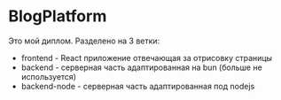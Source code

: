 # BlogPlatform

Это мой диплом. Разделено на 3 ветки:
  - frontend - React приложение отвечающая за отрисовку страницы
  - backend - серверная часть адаптированная на bun (больше не используется)
  - backend-node - серверная часть адаптированная под nodejs

